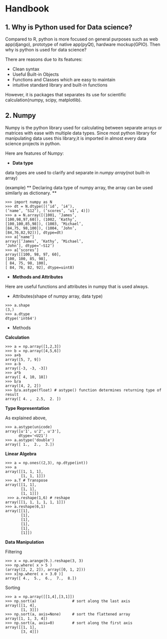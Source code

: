 # Handbook
## 1. Why is Python used for Data science?

Compared to R, python is more focused on general purposes such as web app(django), prototype of native app(pyQt), hardware mockup(GPIO).
Then why is python is used for data science?

There are reasons due to its features:
- Clean syntax
- Useful Built-in Objects
- Functions and Classes which are easy to maintain
- intuitive standard library and built-in functions

However, it is packages that separates its use for scientific calculation(numpy, scipy, matplotlib).

## 2. Numpy
Numpy is the python library used for calculating between separate arrays or matrices with ease with multiple data types.
Since most python library for manipulating data uses this library,it is imported in almost every data science projects in python.

Here are features of Numpy:

- **Data type**

data types are used to clarify and separate in *numpy array*(not built-in array)

(example) ** Declaring data type of numpy array, the array can be used similarly as dictionary. **

~~~~
>>> import numpy as N
>>> dt = N.dtype([(’id’, ’i4’),
(’name’, ’S12’), (’scores’, ’u1’, 4)])
>>> a = N.array([(1001, ’James’,
[100,98,97,60]), (1002, ’Kathy’,
[100,100,85,98]), (1003, ’Michael’,
[84,75, 98,100]), (1004, ’John’,
[84,76,82,92])], dtype=dt)
>>> a[’name’]
array([’James’, ’Kathy’, ’Michael’,
’John’], dtype=’—S12’)
>>> a[’scores’]
array([[100, 98, 97, 60],
[100, 100, 85, 98],
[ 84, 75, 98, 100],
[ 84, 76, 82, 92], dtype=uint8)
~~~~

- **Methods and Attributes**

Here are useful functions and attributes in numpy that is used always.

- Attributes(shape of numpy array, data type)

~~~~
>>> a.shape
(3,)
>>> a.dtype
dtype('int64')
~~~~

- Methods

**Calculation**
~~~~
>>> a = np.array([1,2,3])
>>> b = np.array([4,5,6])
>>> a+b
array([5, 7, 9])
>>> a-b
array([-3, -3, -3])
>>> a*b
array([ 4, 10, 18])
>>> b/a
array([4, 2, 2]) 
>>> b/a.astype(float) # astype() function determines returning type of result
array([ 4. ,  2.5,  2. ])
~~~~

**Type Representation**

As explained above,
~~~~
>>> a.astype(unicode)
array([u'1', u'2', u'3'], 
      dtype='<U21')
>>> a.astype('double')
array([ 1.,  2.,  3.])
~~~~

**Linear Algebra**
~~~~
>>> a = np.ones((2,3), np.dtype(int))
>>> a
array([[1, 1, 1],
       [1, 1, 1]])
>>> a.T # Transpose
array([[1, 1],
       [1, 1],
       [1, 1]])
 >>> a.reshape(1,6) # reshape
array([[1, 1, 1, 1, 1, 1]])
>>> a.reshape(6,1)
array([[1],
       [1],
       [1],
       [1],
       [1],
       [1]])
~~~~

**Data Manipulation**

Filtering

~~~~
>>> x = np.arange(9.).reshape(3, 3)
>>> np.where( x > 5 )
(array([2, 2, 2]), array([0, 1, 2]))
>>> x[np.where( x > 3.0 )]               
array([ 4.,  5.,  6.,  7.,  8.])
~~~~

Sorting

~~~~
>>> a = np.array([[1,4],[3,1]])
>>> np.sort(a)                # sort along the last axis
array([[1, 4],
       [1, 3]])
>>> np.sort(a, axis=None)     # sort the flattened array
array([1, 1, 3, 4])
>>> np.sort(a, axis=0)        # sort along the first axis
array([[1, 1],
       [3, 4]])
~~~~


